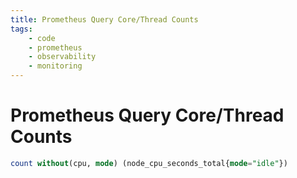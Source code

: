 ```yaml
---
title: Prometheus Query Core/Thread Counts
tags:
    - code
    - prometheus
    - observability
    - monitoring
---
```


# Prometheus Query Core/Thread Counts

~~~ sql
count without(cpu, mode) (node_cpu_seconds_total{mode="idle"})
~~~
